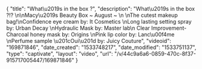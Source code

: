 {
    "title": "What\u2019s in the box ?",
    "description": "What\u2019s in the box ?!? \n\nMacy\u2019s Beauty Box ~ August ~ \n \nThe cutest makeup bag!\nConfidence eye cream by: It Cosmetics \nLong lasting setting spray by: Urban Decay \nHydraulic Mask by: Master lab\n Clear Improvement- Charcoal honey mask by: Origins \nPink lip color by: Lanc\u00f4me \nPerfume sample \u201cOui\u201d by: Juicy Couture",
    "videoid": "169871846",
    "date_created": "1533748217",
    "date_modified": "1533751137",
    "type": "captivate",
    "layout": "video",
    "url": "\/v\/44c9a6a6-0859-470c-8f37-915717005447\/169871846"
}